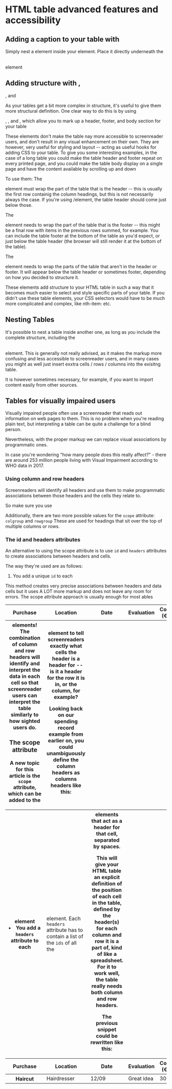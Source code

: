 # HTML table advanced features and accessibility #

## Adding a caption to your table with <caption> # 
Simply nest a <caption> element inside your <table> element. 
  Place it directly underneath the <Table> element

## Adding structure with <thread>, <tfoot>, and <tbody> ## 
As your tables get a bit more complex in structure, it's useful to give them more structural definition. One clear way to do this is by using <thead>, <tfoot>, and <tbody>, which allow you to mark up a header, footer, and body section for your table

These elements don't make the table nay more accessible to screenreader users, and don't result in any visual enhancement on their own.
  They are however, very useful for styling and layout -- acting as useful hooks for adding CSS to your table. To give you some interesting examples, in the case of a long table you could make the table header and footer repeat on every printed page, and you could make the table body display on a single page and have the content available by scrolling up and down

To use them:
  The <thead> element must wrap the part of the table that is the header -- this is usually the first row containig the column headings, but this is not necessarily always the case. If you're using <col>/<colgroup> element, the table header should come just below those.

  The <tfoot> element needs to wrap the part of the table that is the footer -- this might be a final row with items in the previous rows summed, for example. You can include the table footer at the bottom of the table as you'd expect, or just below the table header (the browser will still render it at the bottom of the table).

  The <tbody> element needs to wrap the parts of the table that aren't in the header or footer. It will appear below the table header or sometimes footer, depending on how you decided to structure it. 

These elements add structure to your HTML table in such a way that it becomes much easier to select and style specific parts of your table. If you didn't use these table elements, your CSS selectors would have to be much more complicated and complex, like nth-item: etc.

## Nesting Tables ## 
It's possible to nest a table inside another one, as long as you include the complete structure, including the <table> element. This is generally not really advised, as it makes the markup more confusing and less accessible to screenreader users, and in many cases you might as well just insert exxtra cells / rows / columns into the exisitng table. 

It is however sometimes necessary, for example, if you want to import content easily from other sources.

## Tables for visually impaired users ##
Visually impaired people often use a screenreader that reads out information on web pages to them. This is no problem when you're reading plain text, but interpreting a table can be quite a challenge for a blind person. 

Nevertheless, with the proper markup we can replace visual associations by programmatic ones.

In case you're wondering "how many people does this really affect?" - there are around 253 million people living with Visual Impairment according to WHO data in 2017.

### Using column and row headers ###
Screenreaders will identify all headers and use them to make programmatic associations between those headers and the cells they relate to. 

So make sure you use <th> elements! The combination of column and row headers will identify and interpret the data in each cell so that screenreader users can interpret the table similarly to how sighted users do.

### The scope attribute ###
A new topic for this article is the `scope` attribute, which can be added to the <th> element to tell screenreaders exactly what cells the header is a header for -- is it a header for the row it is in, or the column, for example?

Looking back on our spending record example from earlier on, you could unambiguously define the column headers as columns headers like this:

<thead>
  <tr>
    <th scope="col">Purchase</th>
    <th scope="col">Location</th>
    <th scope="col">Date</th>
    <th scope="col">Evaluation</th>
    <th scope="col">Cost (€)</th>
  </tr>
</thead>

Additionally, there are two more possible values for the `scope` attribute: `colgroup` and `rowgroup`
  These are used for headings that sit over the top of multiple columns or rows. 

### The id and headers attributes ###
An alternative to using the scope attribute is to use `id` and `headers` attributes to create associations between headers and cells.

The way they're used are as follows:
  1. You add a unique `id` to each <th> element
  2. You add a `headers` attribute to each <td> element. Each `headers` attribute has to contain a list of the `ids` of all the <th> elements that act as a header for that cell, separated by spaces.

This will give your HTML table an explicit definition of the position of each cell in the table, defined by the header(s) for each column and row it is a part of, kind of like a spreadsheet. For it to work well, the table really needs both column and row headers.

The previous snippet could be rewritten like this:

<thead>
  <tr>
    <th id="purchase">Purchase</th>
    <th id="location">Location</th>
    <th id="date">Date</th>
    <th id="evaluation">Evaluation</th>
    <th id="cost">Cost (€)</th>
  </tr>
</thead>
<tbody>
<tr>
  <th id="haircut">Haircut</th>
  <td headers="location haircut">Hairdresser</td>
  <td headers="date haircut">12/09</td>
  <td headers="evaluation haircut">Great idea</td>
  <td headers="cost haircut">30</td>
</tr>

This method creates very precise associations between headers and data cells but it uses A LOT more markup and does not leave any room for errors. The scope attribute approach is usually enough for most ables